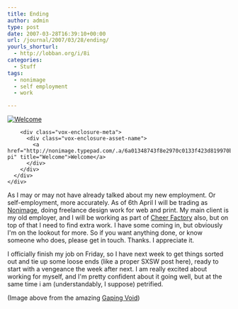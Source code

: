 ```yaml
---
title: Ending
author: admin
type: post
date: 2007-03-28T16:39:10+00:00
url: /journal/2007/03/28/ending/
yourls_shorturl:
  - http://lobban.org/i/8i
categories:
  - Stuff
tags:
  - nonimage
  - self employment
  - work

---
```

<div class="vox-enclosure vox-enclosure-center vox-enclosure-large vox-photo-enclosure">
  <div class="vox-enclosure-inner">
    <div class="vox-enclosure-list">
      <div class="vox-enclosure-item vox-photo-asset vox-last">
        <div class="vox-enclosure-image">
          <a href="http://nonimage.typepad.com/.a/6a01348743f8e2970c0133f423d819970b-pi" title="Welcome"><img alt="Welcome" class="asset asset-image at-xid-6a01348743f8e2970c0133f423d819970b" src="http://nonimage.typepad.com/.a/6a01348743f8e2970c0133f423d819970b-320pi" /></a>
        </div>
        
        <div class="vox-enclosure-meta">
          <div class="vox-enclosure-asset-name">
            <a href="http://nonimage.typepad.com/.a/6a01348743f8e2970c0133f423d819970b-pi" title="Welcome">Welcome</a>
          </div>
        </div>
      </div>
    </div>
  </div>
</div>

<div>
  As I may or may not have already talked about my new employment. Or self-employment, more accurately. As of 6th April I will be trading as <a href="http://www.nonimage.com">Nonimage</a>, doing freelance design work for web and print. My main client is my old employer, and I will be working as part of <a href="http://www.cheerfactory.co.uk">Cheer Factory</a> also, but on top of that I need to find extra work. I have some coming in, but obviously I'm on the lookout for more. So if you want anything done, or know someone who does, please get in touch. Thanks. I appreciate it.</p> 
  
  <p>
    I officially finish my job on Friday, so I have next week to get things sorted out and tie up some loose ends (like a proper SXSW post here), ready to start with a vengeance the week after next. I am really excited about working for myself, and I'm pretty confident about it going well, but at the same time i am (understandably, I suppose) petrified.
  </p>
  
  <p>
    (Image above from the amazing <a href="http://www.gapingvoid.com/Moveable_Type/archives/003821.html">Gaping Void</a>)</div>